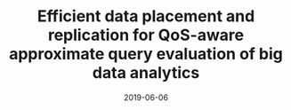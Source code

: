 ---
title: "Efficient data placement and replication for QoS-aware approximate query evaluation of big data analytics"
authors:
- Qiufen Xia
- Zichuan Xu
- Weifa Liang
- Shui Yu
- Song Guo
- Albert Y. Zomaya

date: "2019-06-06"
doi: "https://doi.org/10.1109/TPDS.2019.2921337"

# Publication type.
# 1 = Conference paper; 2 = Journal article;
# 3 = Preprint Paper; 4 = Report; 5 = Book; 6 = Book section;
# 7 = Thesis; 8 = Patent
publication_types: ["2"]

# Publication name and optional abbreviated publication name.
publication: "*IEEE Transactions on Parallel and Distributed Systems*"
publication_short: "TPDS"

url_pdf: https://ieeexplore.ieee.org/abstract/document/8732398
# url_code: ''
# url_dataset: ''
# url_poster: ''
# url_project: ''
# url_slides: ''
# url_video: ''

---
